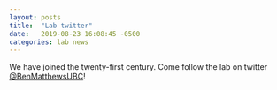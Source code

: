 ```yaml
---
layout: posts
title:  "Lab twitter"
date:   2019-08-23 16:08:45 -0500
categories: lab news
---
```




We have joined the twenty-first century. Come follow the lab on twitter [@BenMatthewsUBC](twitter)!


[twitter]: https://twitter.com/BenMatthewsUBC
